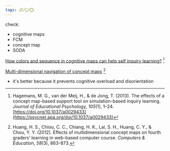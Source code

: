 ```yaml
---
tags: 📋/🌱/⭕
---
```


check:
- cognitive maps
- FCM
- concept map
- SODA

[How colors and sequence in cognitive maps can help self inquiry learning?](https://psycnet.apa.org/record/2012-19855-001) [^1]

[Multi-dimensional navigation of concept maps](https://www.sciencedirect.com/science/article/abs/pii/S0360131511002600) [^2]
- it's better because it prevents cognitive overload and disorientation

[^1]: Hagemans, M. G., van der Meij, H., & de Jong, T. (2013). The effects of a concept map-based support tool on simulation-based inquiry learning. _Journal of Educational Psychology, 105_(1), 1–24. [https://doi.org/10.1037/a0029433](https://psycnet.apa.org/doi/10.1037/a0029433)
[^2]: Huang, H. S., Chiou, C. C., Chiang, H. K., Lai, S. H., Huang, C. Y., & Chou, Y. Y. (2012). Effects of multidimensional concept maps on fourth graders’ learning in web-based computer course. _Computers & Education_, _58_(3), 863-873.

